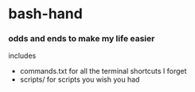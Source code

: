 # bash-hand

### odds and ends to make my life easier

includes
- commands.txt for all the terminal shortcuts I forget
- scripts/ for scripts you wish you had
